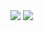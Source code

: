 <img src="https://capsule-render.vercel.app/api?type=waving&color=timeGradient&height=150&section=header&animation=twinkling" />





<img src="https://capsule-render.vercel.app/api?type=waving&color=timeGradient&height=150&section=footer&animation=twinkling" />
